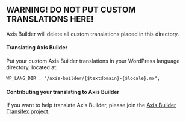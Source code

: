 ## WARNING! DO NOT PUT CUSTOM TRANSLATIONS HERE!

Axis Builder will delete all custom translations placed in this directory.

#### Translating Axis Builder
Put your custom Axis Builder translations in your WordPress language directory, located at:

`WP_LANG_DIR . "/axis-builder/{$textdomain}-{$locale}.mo";`

#### Contributing your translating to Axis Builder
If you want to help translate Axis Builder, please join the [Axis Builder Transifex project](https://www.transifex.com/projects/p/axisbuilder/).
